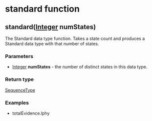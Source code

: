 standard function
=================
standard([Integer](../types/Integer.md) **numStates**)
------------------------------------------------------

The Standard data type function. Takes a state count and produces a Standard data type with that number of states.

### Parameters

- [Integer](../types/Integer.md) **numStates** - the number of distinct states in this data type.

### Return type

[SequenceType](../types/SequenceType.md)


### Examples

- totalEvidence.lphy



